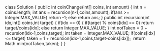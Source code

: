 class Solution {
public int coinChange(int[] coins, int amount) {
int n = coins.length;
int ans = recursion(n-1,coins,amount);
if(ans >= Integer.MAX_VALUE)
return -1;
else
return ans;
}
public int recursion(int idx,int[] coins,int target)
{
if(idx == 0)
{
if(target % coins[idx] == 0)
return target/coins[idx];
else
return Integer.MAX_VALUE;
}
int notTaken = 0 + recursion(idx-1,coins,target);
​
int taken = Integer.MAX_VALUE;
if(coins[idx] <= target)
taken = 1 + recursion(idx-1,coins,target-coins[idx]);
​
return Math.min(notTaken,taken);
}
}
